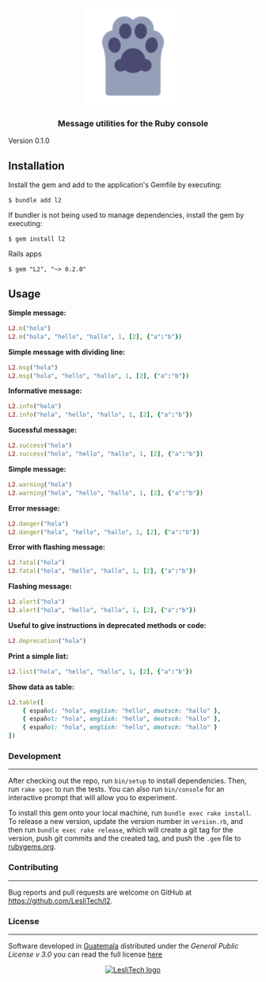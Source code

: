 <p align="center">
	<a href="https://www.lesli.dev" target="_blank">
		<img alt="Lesli Ruby Message logo" width="200px" src="./docs/l2-logo.svg" />
	</a>
</p>
<h3 align="center">Message utilities for the Ruby console</h3>

Version 0.1.0

## Installation

Install the gem and add to the application's Gemfile by executing:

    $ bundle add l2

If bundler is not being used to manage dependencies, install the gem by executing:

    $ gem install l2

Rails apps

    $ gem "L2", "~> 0.2.0"

## Usage


**Simple message:**

```ruby
L2.m("hola")
L2.m("hola", "hello", "hallo", 1, [2], {"a":"b"})
```


**Simple message with dividing line:**

```ruby
L2.msg("hola")
L2.msg("hola", "hello", "hallo", 1, [2], {"a":"b"})
```


**Informative message:**

```ruby
L2.info("hola")
L2.info("hola", "hello", "hallo", 1, [2], {"a":"b"})
```


**Sucessful message:**

```ruby
L2.success("hola")
L2.success("hola", "hello", "hallo", 1, [2], {"a":"b"})
```


**Simple message:**

```ruby
L2.warning("hola")
L2.warning("hola", "hello", "hallo", 1, [2], {"a":"b"})
```


**Error message:**

```ruby
L2.danger("hola")
L2.danger("hola", "hello", "hallo", 1, [2], {"a":"b"})
```


**Error with flashing message:**

```ruby
L2.fatal("hola")
L2.fatal("hola", "hello", "hallo", 1, [2], {"a":"b"})
```


**Flashing message:**

```ruby
L2.alert("hola")
L2.alert("hola", "hello", "hallo", 1, [2], {"a":"b"})
```


**Useful to give instructions in deprecated methods or code:**

```ruby
L2.deprecation("hola")
```


**Print a simple list:**

```ruby
L2.list("hola", "hello", "hallo", 1, [2], {"a":"b"})
```


**Show data as table:**

```ruby
L2.table([
    { español: "hola", english: "hello", deutsch: "hallo" },
    { español: "hola", english: "hello", deutsch: "hallo" },
    { español: "hola", english: "hello", deutsch: "hallo" }
])
```


### Development
------

After checking out the repo, run `bin/setup` to install dependencies. Then, run `rake spec` to run the tests. You can also run `bin/console` for an interactive prompt that will allow you to experiment.

To install this gem onto your local machine, run `bundle exec rake install`. To release a new version, update the version number in `version.rb`, and then run `bundle exec rake release`, which will create a git tag for the version, push git commits and the created tag, and push the `.gem` file to [rubygems.org](https://rubygems.org).

### Contributing
------

Bug reports and pull requests are welcome on GitHub at https://github.com/LesliTech/l2.


### License  
------

Software developed in [Guatemala](http://visitguatemala.com/) distributed under the *General Public License v 3.0* you can read the full license [here](http://www.gnu.org/licenses/gpl-3.0.html)

<p align="center">
	<a href="https://www.lesli.tech" target="_blank">
		<img alt="LesliTech logo" width="150" src="https://cdn.lesli.tech/leslitech/brand/leslitech-logo.svg" />
	</a>
</p>
